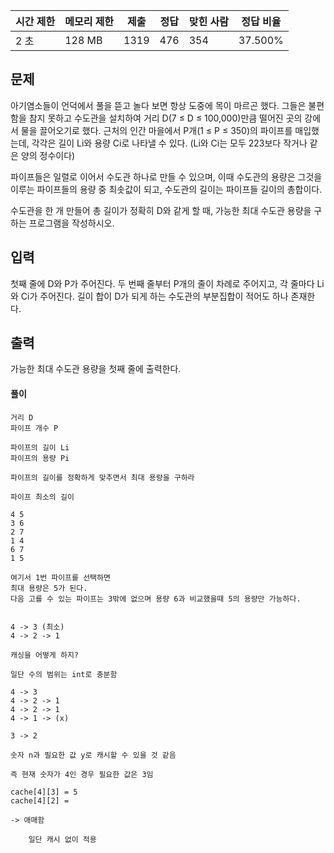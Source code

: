   

|시간 제한|메모리 제한|제출|정답|맞힌 사람|정답 비율|
|---|---|---|---|---|---|
|2 초|128 MB|1319|476|354|37.500%|

## 문제

아기염소들이 언덕에서 풀을 뜯고 놀다 보면 항상 도중에 목이 마르곤 했다. 그들은 불편함을 참지 못하고 수도관을 설치하여 거리 D(7 ≤ D ≤ 100,000)만큼 떨어진 곳의 강에서 물을 끌어오기로 했다. 근처의 인간 마을에서 P개(1 ≤ P ≤ 350)의 파이프를 매입했는데, 각각은 길이 Li와 용량 Ci로 나타낼 수 있다. (Li와 Ci는 모두 223보다 작거나 같은 양의 정수이다)

파이프들은 일렬로 이어서 수도관 하나로 만들 수 있으며, 이때 수도관의 용량은 그것을 이루는 파이프들의 용량 중 최솟값이 되고, 수도관의 길이는 파이프들 길이의 총합이다.

수도관을 한 개 만들어 총 길이가 정확히 D와 같게 할 때, 가능한 최대 수도관 용량을 구하는 프로그램을 작성하시오.

## 입력

첫째 줄에 D와 P가 주어진다. 두 번째 줄부터 P개의 줄이 차례로 주어지고, 각 줄마다 Li와 Ci가 주어진다. 길이 합이 D가 되게 하는 수도관의 부분집합이 적어도 하나 존재한다.

## 출력

가능한 최대 수도관 용량을 첫째 줄에 출력한다.

#### 풀이
```
거리 D
파이프 개수 P

파이프의 길이 Li
파이프의 용량 Pi

파이프의 길이를 정확하게 맞추면서 최대 용량을 구하라

파이프 최소의 길이

4 5
3 6
2 7
1 4
6 7
1 5

여기서 1번 파이프를 선택하면
최대 용량은 5가 된다.
다음 고를 수 있는 파이프는 3밖에 없으며 용량 6과 비교했을때 5의 용량만 가능하다.


4 -> 3 (최소)
4 -> 2 -> 1

캐싱을 어떻게 하지?

일단 수의 범위는 int로 충분함

4 -> 3 
4 -> 2 -> 1
4 -> 2 -> 1
4 -> 1 -> (x)

3 -> 2

숫자 n과 필요한 값 y로 캐시할 수 있을 것 같음

즉 현재 숫자가 4인 경우 필요한 값은 3임

cache[4][3] = 5
cache[4][2] = 

-> 애매함

	일단 캐시 없이 적용
```